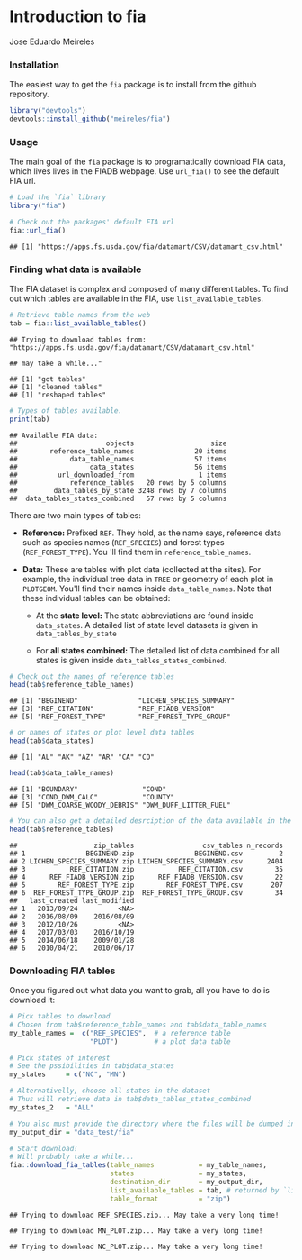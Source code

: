# Introduction to fia
Jose Eduardo Meireles  

### Installation
 
The easiest way to get the `fia` package is to install from the github repository.


```r
library("devtools")
devtools::install_github("meireles/fia")
```

### Usage

The main goal of the `fia` package is to programatically download FIA data, which lives lives in the FIADB webpage. Use `url_fia()` to see the default FIA url.


```r
# Load the `fia` library
library("fia")

# Check out the packages' default FIA url
fia::url_fia()
```

```
## [1] "https://apps.fs.usda.gov/fia/datamart/CSV/datamart_csv.html"
```

### Finding what data is available

The FIA dataset is complex and composed of many different tables. To find out which tables are available in the FIA, use `list_available_tables`.


```r
# Retrieve table names from the web
tab = fia::list_available_tables()
```

```
## Trying to download tables from: "https://apps.fs.usda.gov/fia/datamart/CSV/datamart_csv.html"
```

```
## may take a while..."
```

```
## [1] "got tables"
## [1] "cleaned tables"
## [1] "reshaped tables"
```

```r
# Types of tables available.
print(tab)
```

```
## Available FIA data:
##                      objects                   size
##        reference_table_names               20 items
##             data_table_names               57 items
##                  data_states               56 items
##          url_downloaded_from                1 items
##             reference_tables   20 rows by 5 columns
##         data_tables_by_state 3248 rows by 7 columns
##  data_tables_states_combined   57 rows by 5 columns
```

There are two main types of tables:

+ **Reference:** Prefixed `REF`. They hold, as the name says, reference data such as species names (`REF_SPECIES`) and forest types (`REF_FOREST_TYPE`). You 'll find them in `reference_table_names`.

+ **Data:** These are tables with plot data (collected at the sites). For example, the individual tree data in `TREE` or geometry of each plot in `PLOTGEOM`. You'll find their names inside `data_table_names`. Note that these individual tables can be obtained:

    + At the **state level:** The state abbreviations are found inside `data_states`. A detailed list of state level datasets is given in `data_tables_by_state`
    
    + For **all states combined:** The detailed list of data combined for all states is given inside `data_tables_states_combined`. 



```r
# Check out the names of reference tables
head(tab$reference_table_names)
```

```
## [1] "BEGINEND"               "LICHEN_SPECIES_SUMMARY"
## [3] "REF_CITATION"           "REF_FIADB_VERSION"     
## [5] "REF_FOREST_TYPE"        "REF_FOREST_TYPE_GROUP"
```

```r
# or names of states or plot level data tables
head(tab$data_states)
```

```
## [1] "AL" "AK" "AZ" "AR" "CA" "CO"
```

```r
head(tab$data_table_names)
```

```
## [1] "BOUNDARY"                "COND"                   
## [3] "COND_DWM_CALC"           "COUNTY"                 
## [5] "DWM_COARSE_WOODY_DEBRIS" "DWM_DUFF_LITTER_FUEL"
```

```r
# You can also get a detailed desrciption of the data available in the FIA, e.g.
head(tab$reference_tables)
```

```
##                   zip_tables                 csv_tables n_records
## 1               BEGINEND.zip               BEGINEND.csv         2
## 2 LICHEN_SPECIES_SUMMARY.zip LICHEN_SPECIES_SUMMARY.csv      2404
## 3           REF_CITATION.zip           REF_CITATION.csv        35
## 4      REF_FIADB_VERSION.zip      REF_FIADB_VERSION.csv        22
## 5        REF_FOREST_TYPE.zip        REF_FOREST_TYPE.csv       207
## 6  REF_FOREST_TYPE_GROUP.zip  REF_FOREST_TYPE_GROUP.csv        34
##   last_created last_modified
## 1   2013/09/24          <NA>
## 2   2016/08/09    2016/08/09
## 3   2012/10/26          <NA>
## 4   2017/03/03    2016/10/19
## 5   2014/06/18    2009/01/28
## 6   2010/04/21    2010/06/17
```


### Downloading FIA tables

Once you figured out what data you want to grab, all you have to do is download it:


```r
# Pick tables to download
# Chosen from tab$reference_table_names and tab$data_table_names
my_table_names =  c("REF_SPECIES",  # a reference table
                    "PLOT")         # a plot data table

# Pick states of interest
# See the pssibilities in tab$data_states
my_states     = c("NC", "MN")

# Alternativelly, choose all states in the dataset
# Thus will retrieve data in tab$data_tables_states_combined
my_states_2   = "ALL"

# You also must provide the directory where the files will be dumped in.
my_output_dir = "data_test/fia"

# Start download!
# Will probably take a while...
fia::download_fia_tables(table_names           = my_table_names,
                         states                = my_states,
                         destination_dir       = my_output_dir,
                         list_available_tables = tab, # returned by `list_available_tables()`
                         table_format          = "zip")
```

```
## Trying to download REF_SPECIES.zip... May take a very long time!
```

```
## Trying to download MN_PLOT.zip... May take a very long time!
```

```
## Trying to download NC_PLOT.zip... May take a very long time!
```
